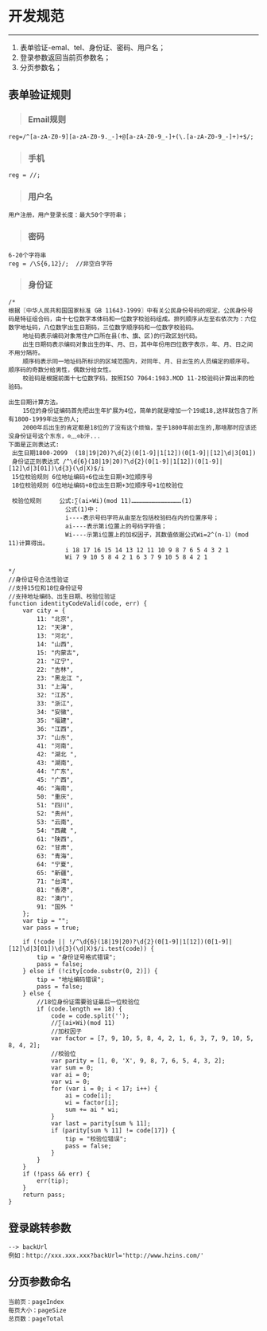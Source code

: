 # 开发规范 #
----------

1. 表单验证-emal、tel、身份证、密码、用户名；
2. 登录参数返回当前页参数名；
3. 分页参数名；

 

## 表单验证规则 #
 

> ### Email规则

    reg=/^[a-zA-Z0-9][a-zA-Z0-9._-]+@[a-zA-Z0-9_-]+(\.[a-zA-Z0-9_-]+)+$/;


> ### 手机
 
    reg = //;


> ### 用户名

    用户注册，用户登录长度：最大50个字符串；

> ### 密码

    6-20个字符串
	reg = /\S{6,12}/;  //非空白字符


>### 身份证 ##

    /*
    根据〖中华人民共和国国家标准 GB 11643-1999〗中有关公民身份号码的规定，公民身份号码是特征组合码，由十七位数字本体码和一位数字校验码组成。排列顺序从左至右依次为：六位数字地址码，八位数字出生日期码，三位数字顺序码和一位数字校验码。
        地址码表示编码对象常住户口所在县(市、旗、区)的行政区划代码。
        出生日期码表示编码对象出生的年、月、日，其中年份用四位数字表示，年、月、日之间不用分隔符。
        顺序码表示同一地址码所标识的区域范围内，对同年、月、日出生的人员编定的顺序号。顺序码的奇数分给男性，偶数分给女性。
        校验码是根据前面十七位数字码，按照ISO 7064:1983.MOD 11-2校验码计算出来的检验码。

    出生日期计算方法。
        15位的身份证编码首先把出生年扩展为4位，简单的就是增加一个19或18,这样就包含了所有1800-1999年出生的人;
        2000年后出生的肯定都是18位的了没有这个烦恼，至于1800年前出生的,那啥那时应该还没身份证号这个东东，⊙﹏⊙b汗...
    下面是正则表达式:
     出生日期1800-2099  (18|19|20)?\d{2}(0[1-9]|1[12])(0[1-9]|[12]\d|3[01])
     身份证正则表达式 /^\d{6}(18|19|20)?\d{2}(0[1-9]|1[12])(0[1-9]|[12]\d|3[01])\d{3}(\d|X)$/i            
     15位校验规则 6位地址编码+6位出生日期+3位顺序号
     18位校验规则 6位地址编码+8位出生日期+3位顺序号+1位校验位
     
     校验位规则     公式:∑(ai×Wi)(mod 11)……………………………………(1)
                    公式(1)中： 
                    i----表示号码字符从由至左包括校验码在内的位置序号； 
                    ai----表示第i位置上的号码字符值； 
                    Wi----示第i位置上的加权因子，其数值依据公式Wi=2^(n-1）(mod 11)计算得出。
                    i 18 17 16 15 14 13 12 11 10 9 8 7 6 5 4 3 2 1
                    Wi 7 9 10 5 8 4 2 1 6 3 7 9 10 5 8 4 2 1

    */
    //身份证号合法性验证 
    //支持15位和18位身份证号
    //支持地址编码、出生日期、校验位验证
    function identityCodeValid(code, err) {
        var city = {
            11: "北京",
            12: "天津",
            13: "河北",
            14: "山西",
            15: "内蒙古",
            21: "辽宁",
            22: "吉林",
            23: "黑龙江 ",
            31: "上海",
            32: "江苏",
            33: "浙江",
            34: "安徽",
            35: "福建",
            36: "江西",
            37: "山东",
            41: "河南",
            42: "湖北 ",
            43: "湖南",
            44: "广东",
            45: "广西",
            46: "海南",
            50: "重庆",
            51: "四川",
            52: "贵州",
            53: "云南",
            54: "西藏 ",
            61: "陕西",
            62: "甘肃",
            63: "青海",
            64: "宁夏",
            65: "新疆",
            71: "台湾",
            81: "香港",
            82: "澳门",
            91: "国外 "
        };
        var tip = "";
        var pass = true;

        if (!code || !/^\d{6}(18|19|20)?\d{2}(0[1-9]|1[12])(0[1-9]|[12]\d|3[01])\d{3}(\d|X)$/i.test(code)) {
            tip = "身份证号格式错误";
            pass = false;
        } else if (!city[code.substr(0, 2)]) {
            tip = "地址编码错误";
            pass = false;
        } else {
            //18位身份证需要验证最后一位校验位
            if (code.length == 18) {
                code = code.split('');
                //∑(ai×Wi)(mod 11)
                //加权因子
                var factor = [7, 9, 10, 5, 8, 4, 2, 1, 6, 3, 7, 9, 10, 5, 8, 4, 2];
                //校验位
                var parity = [1, 0, 'X', 9, 8, 7, 6, 5, 4, 3, 2];
                var sum = 0;
                var ai = 0;
                var wi = 0;
                for (var i = 0; i < 17; i++) {
                    ai = code[i];
                    wi = factor[i];
                    sum += ai * wi;
                }
                var last = parity[sum % 11];
                if (parity[sum % 11] != code[17]) {
                    tip = "校验位错误";
                    pass = false;
                }
            }
        }
        if (!pass && err) {
            err(tip);
        }
        return pass;
    }
     

## 登录跳转参数

	--> backUrl
    例如：http://xxx.xxx.xxx?backUrl='http://www.hzins.com/'

## 分页参数命名

    当前页：pageIndex
	每页大小：pageSize
	总页数：pageTotal